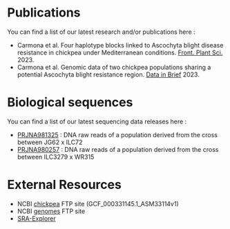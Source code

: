 # Publications
You can find a list of our latest research and/or publications here : 

  * Carmona et al. Four haplotype blocks linked to Ascochyta blight disease resistance in chickpea under Mediterranean conditions. [Front. Plant Sci.](https://www.frontiersin.org/articles/10.3389/fpls.2023.1183287/full) 2023.
  * Carmona et al. Genomic data of two chickpea populations sharing a potential Ascochyta blight resistance region. [Data in Brief](https://www.sciencedirect.com/science/article/pii/S2352340923007096) 2023.


# Biological sequences 
You can find a list of our latest sequencing data releases here : 
 * [PRJNA981325](https://www.ncbi.nlm.nih.gov/bioproject/PRJNA981325) : DNA raw reads of a population derived from the cross between JG62 x ILC72
 * [PRJNA980257](https://www.ncbi.nlm.nih.gov/bioproject/?term=PRJNA980257) : DNA raw reads of a population derived from the cross between ILC3279 x WR315


# External Resources

 * NCBI [chickpea](https://ftp.ncbi.nlm.nih.gov/genomes/all/GCF/000/331/145/GCF_000331145.1_ASM33114v1/) FTP site (GCF_000331145.1_ASM33114v1)    
 * NCBI [genomes](https://ftp.ncbi.nlm.nih.gov/genomes/all/) FTP site
 * [SRA-Explorer](https://sra-explorer.info/)
   

